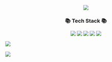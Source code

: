 
<p align="center"> <img src="https://capsule-render.vercel.app/api?type=waving&color=auto&height=200&section=header&text=seungwan&fontSize=90" /> </p>


<div align="center">
	<h3>📚 Tech Stack 📚</h3>
	<img src="https://img.shields.io/badge/python-0067A3?style=flat&logo=python&logoColor=white" />
	<img src="https://img.shields.io/badge/HTML5-E34F26?style=flat&logo=HTML5&logoColor=white" />
	<img src="https://img.shields.io/badge/CSS3-1572B6?style=flat&logo=CSS3&logoColor=white" />
	<img src="https://img.shields.io/badge/JavaScript-F7DF1E?style=flat&logo=JavaScript&logoColor=white" />
	<img src="https://img.shields.io/badge/Bootstrap-7952B3?style=flat&logo=Bootstrap&logoColor=white" />
</div>

<img src="https://github-readme-stats.vercel.app/api/top-langs/?username=ds-seungwan&layout=compact"><br><br>
<img src="https://github-readme-stats.vercel.app/api?username=ds-seungwan&show_icons=true">
